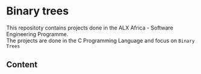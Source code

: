 # Binary trees

This repositoty contains projects done in the ALX Africa - Software Engineering Programme.<br>
The projects are done in the C Programming Language and focus on ```Binary Trees```

## Content
